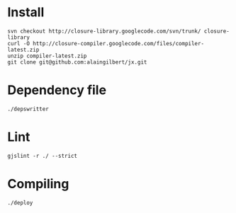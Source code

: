 # Install

```
svn checkout http://closure-library.googlecode.com/svn/trunk/ closure-library
curl -O http://closure-compiler.googlecode.com/files/compiler-latest.zip
unzip compiler-latest.zip
git clone git@github.com:alaingilbert/jx.git
```

# Dependency file

```
./depswritter
```

# Lint

```
gjslint -r ./ --strict
```

# Compiling

```
./deploy
```
